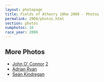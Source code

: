 ```yaml
---
layout: photopage
title: Fields of Athenry 10km 2008 - Photos
permalink: 2008/photos.html
section: photos
numphotos: 16
race_year: 2008
---
```

## More Photos
* [John O' Connor](http://www.athenryac.com/photos/fields-athenry-10k-2008-john-oconnor-gallery) [2](http://www.athenryac.com/photos/fields-athenry-10k-2008-john-oconnor-gallery-b)
* [Adrian Ryan](http://www.athenryac.com/photos/fields-athenry-10km-2008-ar)
* [Seán Kindregan](http://www.athenryac.com/photos/fields-athenry-10km-2008-juvenille-race)
